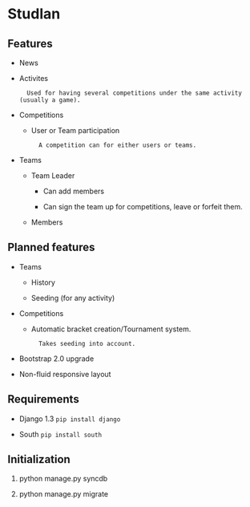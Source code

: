 # Studlan #

## Features ##

* News

* Activites
  
		Used for having several competitions under the same activity (usually a game).

* Competitions

	* User or Team participation

			A competition can for either users or teams.

* Teams

	* Team Leader

		* Can add members

		* Can sign the team up for competitions, leave or forfeit them.

	* Members

## Planned features ##

* Teams

	* History

	* Seeding (for any activity)

* Competitions

	* Automatic bracket creation/Tournament system.
	  
			Takes seeding into account.

* Bootstrap 2.0 upgrade

* Non-fluid responsive layout

## Requirements ##

* Django 1.3 `pip install django`

* South `pip install south`

## Initialization ##

1. python manage.py syncdb

2. python manage.py migrate
